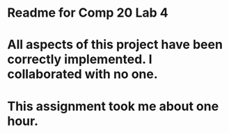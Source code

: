 # Readme for Comp 20 Lab 4

# All aspects of this project have been correctly implemented. I collaborated with no one. 
# This assignment took me about one hour.